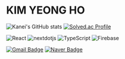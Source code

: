 # KIM YEONG HO

![Kanei's GitHub stats](https://github-readme-stats.vercel.app/api?username=kanei0415&show_icons=true&theme=radical)
[![Solved.ac Profile](http://mazassumnida.wtf/api/v2/generate_badge?boj=hobag6078)](https://solved.ac/hobag6078/)

![React](https://img.shields.io/badge/React-61DAFB.svg?&style=for-the-badge&logo=React&logoColor=white)
![nextdotjs](https://img.shields.io/badge/nextdotjs-000000.svg?&style=for-the-badge&logo=nextdotjs&logoColor=white)
![TypeScript](https://img.shields.io/badge/TypeScript-3178C6.svg?&style=for-the-badge&logo=TypeScript&logoColor=white)
![Firebase](https://img.shields.io/badge/Firebase-DD2C00.svg?&style=for-the-badge&logo=Firebase&logoColor=white)

[![Gmail Badge](https://img.shields.io/badge/Gmail-d14836?style=flat-square&logo=Gmail&logoColor=white&link=mailto:kimyoungho0415@gmail.com)](mailto:kimyoungho0415@gmail.com)
[![Naver Badge](https://img.shields.io/badge/Naver-03C75A?style=flat-square&logo=Naver&logoColor=white&link=mailto:kimyoungho04@naver.com)](mailto:kimyoungho04@naver.com)
